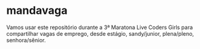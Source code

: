 # mandavaga
Vamos usar este repositório durante a 3ª Maratona Live Coders Girls para compartilhar vagas de emprego, desde estágio, sandy/junior, plena/pleno, senhora/sênior.
